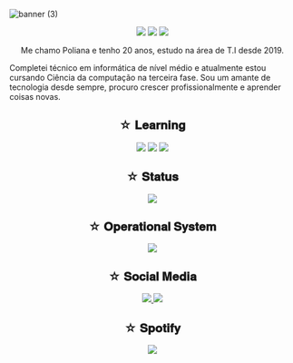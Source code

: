 ![banner (3)](https://github.com/polianasmt/polianasmt/assets/165100641/12714777-e393-4c65-9fbd-896381064ce8)
<p align="center">
 
 <img src="https://badges.pufler.dev/visits/polianasmt/polianasmt"/> 
 <img src="https://badges.pufler.dev/repos/polianasmt"/>
 <img src="https://badges.pufler.dev/commits/monthly/polianasmt" />

</p>

<p align="center"> 
 Me chamo Poliana e tenho 20 anos, estudo na área de T.I desde 2019.  
 
 Completei técnico em informática de nível médio
 e atualmente estou cursando  Ciência da computação na terceira fase.
 Sou um amante de tecnologia desde sempre, procuro crescer profissionalmente e aprender coisas novas.
</p>

<h2 align="center">☆ 𝐋𝐞𝐚𝐫𝐧𝐢𝐧𝐠</h2>
 
<p align="center">
 
 <img src="https://img.shields.io/badge/python-131c46?style=for-the-badge&logo=python&logoColor=fff"/>
 <img src="https://img.shields.io/badge/C-131c46?style=for-the-badge&logo=c&logoColor=white"/>
 <img src="https://img.shields.io/badge/GIT-131c46?style=for-the-badge&logo=git&logoColor=white"/>

</p>

<h2 align="center">☆ 𝐒𝐭𝐚𝐭𝐮𝐬</h2>

<p align="center">
 
 <img src="https://github-readme-stats-git-masterrstaa-rickstaa.vercel.app/api/top-langs/?username=polianasmt&layout=compact&bg_color=131c46&border_color=30A3DC&title_color=fff&text_color=fff"/>

</p>


<h2 align="center">☆ 𝐎𝐩𝐞𝐫𝐚𝐭𝐢𝐨𝐧𝐚𝐥 𝐒𝐲𝐬𝐭𝐞𝐦</h2>

<p align="center">
 
 <img src="https://img.shields.io/badge/Windows-131c46?style=for-the-badge&logo=windows&logoColor=fff"/>

</p>


<h2 align="center">☆ 𝐒𝐨𝐜𝐢𝐚𝐥 𝐌𝐞𝐝𝐢𝐚</h2>

<p align="center">
<a href="https://www.instagram.com/natorishige_/?next=%2F/">
 <img src="https://img.shields.io/badge/Instagram-131c46?style=for-the-badge&logo=instagram&logoColor=fff)](https://www.instagram.com/natorishige_/?next=%2F"/>
</a>
 
 <a href="https://www.linkedin.com/in/poliana-santos-miranda-52579a22b/?trk=opento_sprofile_details">
 <img src="https://img.shields.io/badge/LinkedIn-131c46?style=for-the-badge&logo=linkedin&logoColor=fff)](www.linkedin.com/in/poliana-santos-miranda-52579a22b"/>
  
</a>
</p>

<h2 align="center">☆ 𝐒𝐩𝐨𝐭𝐢𝐟𝐲</h2>
<p align="center">
 <img src="https://spotify-recently-played-readme.vercel.app/api?user=qzyab63alhsl4pfwlg2isvvw4"/>
 </p>
